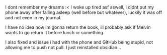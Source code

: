 I dont remember my dreams :<
I woke up tired asf aswell, i didnt put my phone away after falling asleep (well before but whatever), luckily it was off and not even in my journal.

I have no idea how im gonna return the book, ill probably ask if Melvin wants to go return it before lunch or something.

I also fixed and issue i had with the phone and GitHub being stupid, not allowing me to push not pull. I just reinstalled obsidian...